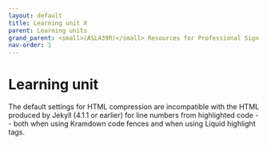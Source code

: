 ```yaml
---
layout: default
title: Learning unit X
parent: Learning units
grand_parent: <small>(ASL439R)</small> Resources for Professional Sign Language Interpreters
nav-order: 1
---
```


# Learning unit

The default settings for HTML compression are incompatible with the HTML
produced by Jekyll (4.1.1 or earlier) for line numbers from highlighted code
-- both when using Kramdown code fences and when using Liquid highlight tags.
